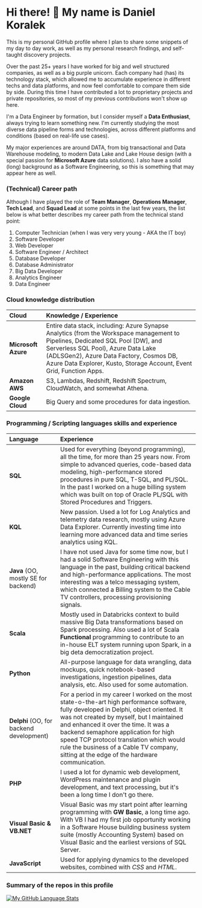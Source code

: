 # Hi there! 👋 My name is Daniel Koralek
This is my personal GitHub profile where I plan to share some snippets of my day to day work, as well as my personal research findings, and self-taught discovery projects.

Over the past 25+ years I have worked for big and well structured companies, as well as a big purple unicorn. Each company had (has) its technology stack, which allowed me to accumulate experience in different techs and data platforms, and now feel comfortable to compare them side by side. During this time I have contributed a lot to proprietary projects and private repositories, so most of my previous contributions won't show up here. 

I'm a Data Engineer by formation, but I consider myself a **Data Enthusiast**, always trying to learn something new. I'm currently studying the most diverse data pipeline forms and technologies, across different platforms and conditions (based on real-life use cases).

My major experiences are around DATA, from big transactional and Data Warehouse modeling, to modern Data Lake and Lake House design (with a special passion for **Microsoft Azure** data solutions). I also have a solid (long) background as a Software Engineering, so this is something that may appear here as well.

### (Technical) Career path

Although I have played the role of **Team Manager**, **Operations Manager**, **Tech Lead**, and **Squad Lead** at some points in the last few years, the list below is what better describes my career path from the technical stand point:

1. Computer Technician (when I was very very young - AKA the IT boy)
2. Software Developer
3. Web Developer
4. Software Engineer / Architect
5. Database Developer
6. Database Administrator
7. Big Data Developer
8. Analytics Engineer
9. Data Engineer

### Cloud knowledge distribution
|Cloud| Knowledge / Experience |
|:--|:--|
| **Microsoft Azure** | Entire data stack, including: Azure Synapse Analytics (from the Workspace management to Pipelines, Dedicated SQL Pool [DW], and Serverless SQL Pool), Azure Data Lake (ADLSGen2), Azure Data Factory, Cosmos DB, Azure Data Explorer, Kusto, Storage Account, Event Grid, Function Apps. |
| **Amazon AWS** | S3, Lambdas, Redshift, Redshift Spectrum, CloudWatch, and somewhat Athena. |
| **Google Cloud** | Big Query and some procedures for data ingestion. |

### Programming / Scripting languages skills and experience
| Language | Experience |
|:--|:--|
| **SQL** | Used for everything (beyond programming), all the time, for more than 25 years now. From simple to advanced queries, code-based data modeling, high-performance stored procedures in pure SQL, T-SQL, and PL/SQL. In the past I worked on a huge billing system which was built on top of Oracle PL/SQL with Stored Procedures and Triggers. |
| **KQL** | New passion. Used a lot for Log Analytics and telemetry data research, mostly using Azure Data Explorer. Currently investing time into learning more advanced data and time series analytics using KQL. |
| **Java** (OO, mostly SE for backend) | I have not used Java for some time now, but I had a solid Software Engineering with this language in the past, building critical backend and high-performance applications. The most interesting was a telco messaging system, which connected a Billing system to the Cable TV controllers, processing provisioning signals.  |
| **Scala** | Mostly used in Databricks context to build massive Big Data transformations based on Spark processing. Also used a lot of Scala **Functional** programming to contribute to an in-house ELT system running upon Spark, in a big deta democratization project. |
| **Python** | All-purpose language for data wrangling, data mockups, quick notebook-based investigations, ingestion pipelines, data analysis, etc. Also used for some automation. |
| **Delphi** (OO, for backend development) | For a period in my career I worked on the most state-o-the-art high performance software, fully developed in Delphi, object oriented. It was not created by myself, but I maintained and enhanced it over the time. It was a backend semaphore application for high speed TCP protocol translation which would rule the business of a Cable TV company, sitting at the edge of the hardware communication. |
| **PHP** | I used a lot for dynamic web development, WordPress maintenance and plugin development, and text processing, but it's been a long time I don't go there. |
| **Visual Basic & VB.NET** | Visual Basic was my start point after learning programming with **GW Basic**, a long time ago. With VB I had my first job opportunity working in a Software House building business system suite (mostly Accounting System) based on Visual Basic and the earliest versions of SQL Server. |
| **JavaScript** | Used for applying dynamics to the developed websites, combined with *CSS* and *HTML*. |

### Summary of the repos in this profile

[![My GitHub Language Stats](https://github-readme-stats.vercel.app/api/top-langs/?username=danielkoralek&langs_count=7&theme=tokyonight)]()
      

  

